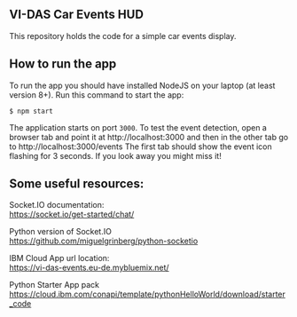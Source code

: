 ## VI-DAS Car Events HUD
This repository holds the code for a simple car events display.

## How to run the app
To run the app you should have installed NodeJS on your laptop (at least version 8+). Run this command to start the app:
```
$ npm start
```

The application starts on port `3000`. To test the event detection, open a browser tab and point it at http://localhost:3000 and then in the other tab go to http://localhost:3000/events 
The first tab should show the event icon flashing for 3 seconds. If you look away you might miss it!

## Some useful resources:

Socket.IO documentation:   
https://socket.io/get-started/chat/

Python version of Socket.IO   
https://github.com/miguelgrinberg/python-socketio

IBM Cloud App url location:   
https://vi-das-events.eu-de.mybluemix.net/

Python Starter App pack   
https://cloud.ibm.com/conapi/template/pythonHelloWorld/download/starter_code   

